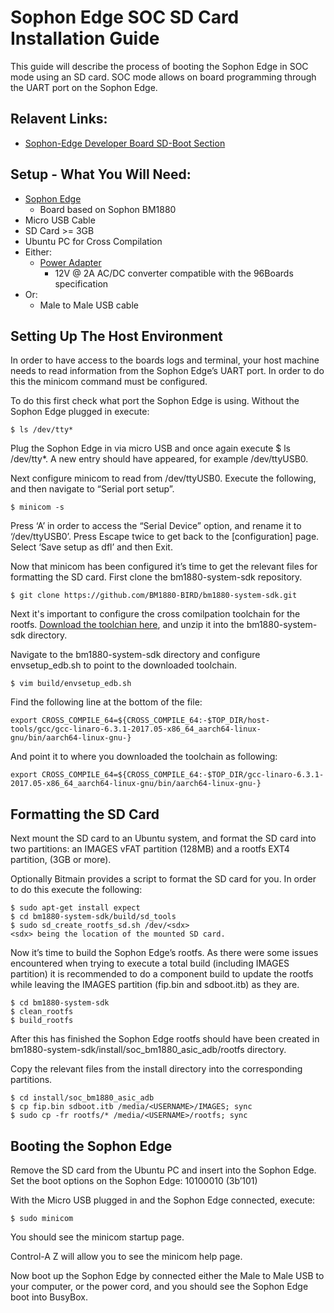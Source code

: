 # Sophon Edge SOC SD Card Installation Guide

This guide will describe the process of booting the Sophon Edge in SOC mode using an SD card. SOC mode allows on board programming through the UART port on the Sophon Edge.

## Relavent Links:
- [Sophon-Edge Developer Board SD-Boot Section](https://sophon-edge.gitbook.io/project/overview/edge-tpu-developer-board#sd-boot)

## Setup - What You Will Need:

  * [Sophon Edge](https://www.96boards.org/)
    * Board based on Sophon BM1880
  * Micro USB Cable
  * SD Card >= 3GB
  * Ubuntu PC for Cross Compilation
  * Either:
    * [Power Adapter](http://avnet.me/96BoardPower) 
      * 12V @ 2A AC/DC converter compatible with the 96Boards specification
  * Or:
    * Male to Male USB cable


## Setting Up The Host Environment

In order to have access to the boards logs and terminal, your host machine needs to read information from the Sophon Edge’s UART port. In order to do this the minicom command must be configured.

To do this first check what port the Sophon Edge is using. Without the Sophon Edge plugged in execute:

`$ ls /dev/tty*`

Plug the Sophon Edge in via micro USB and once again execute $ ls /dev/tty*. A new entry should have appeared, for example /dev/ttyUSB0.

Next configure minicom to read from /dev/ttyUSB0. Execute the following, and then navigate to “Serial port setup”. 

`$ minicom -s`

Press ‘A’ in order to access the “Serial Device” option, and rename it to ‘/dev/ttyUSB0’. Press Escape twice to get back to the [configuration] page. Select ‘Save setup as dfl’ and then Exit.

Now that minicom has been configured it’s time to get the relevant files for formatting the SD card. First clone the bm1880-system-sdk repository.

`$ git clone https://github.com/BM1880-BIRD/bm1880-system-sdk.git`

Next it's important to configure the cross comilpation toolchain for the rootfs. [Download the toolchian here](https://sophon-file.bitmain.com.cn/sophon-prod/drive/18/11/08/11/gcc-linaro-6.3.1-2017.05-x86_64_aarch64-linux-gnu.tar.xz.zip), and unzip it into the bm1880-system-sdk directory.

Navigate to the bm1880-system-sdk directory and configure envsetup_edb.sh to point to the downloaded toolchain.

`$ vim build/envsetup_edb.sh`

Find the following line at the bottom of the file:

```
export CROSS_COMPILE_64=${CROSS_COMPILE_64:-$TOP_DIR/host-tools/gcc/gcc-linaro-6.3.1-2017.05-x86_64_aarch64-linux-gnu/bin/aarch64-linux-gnu-}
```

And point it to where you downloaded the toolchain as following:
```
export CROSS_COMPILE_64=${CROSS_COMPILE_64:-$TOP_DIR/gcc-linaro-6.3.1-2017.05-x86_64_aarch64-linux-gnu/bin/aarch64-linux-gnu-}
```

## Formatting the SD Card
Next mount the SD card to an Ubuntu system, and format the SD card into two partitions: an IMAGES vFAT partition (128MB) and a rootfs EXT4 partition, (3GB or more).

Optionally Bitmain provides a script to format the SD card for you. In order to do this execute the following:
```
$ sudo apt-get install expect
$ cd bm1880-system-sdk/build/sd_tools
$ sudo sd_create_rootfs_sd.sh /dev/<sdx>
<sdx> being the location of the mounted SD card.
```
Now it’s time to build the Sophon Edge’s rootfs. As there were some issues encountered when trying to execute a total build (including IMAGES partition) it is recommended to do a component build to update the rootfs while leaving the IMAGES partition (fip.bin and sdboot.itb) as they are.
```
$ cd bm1880-system-sdk
$ clean_rootfs
$ build_rootfs
```
After this has finished the Sophon Edge rootfs should have been created in bm1880-system-sdk/install/soc_bm1880_asic_adb/rootfs directory.

Copy the relevant files from the install directory into the corresponding partitions.
```
$ cd install/soc_bm1880_asic_adb
$ cp fip.bin sdboot.itb /media/<USERNAME>/IMAGES; sync
$ sudo cp -fr rootfs/* /media/<USERNAME>/rootfs; sync
```

## Booting the Sophon Edge

Remove the SD card from the Ubuntu PC and insert into the Sophon Edge. Set the boot options on the Sophon Edge: 10100010 (3b’101)

With the Micro USB plugged in and the Sophon Edge connected, execute:

`$ sudo minicom`

You should see the minicom startup page. 

Control-A Z will allow you to see the minicom help page.

Now boot up the Sophon Edge by connected either the Male to Male USB to your computer, or the power cord, and you should see the Sophon Edge boot into BusyBox.

